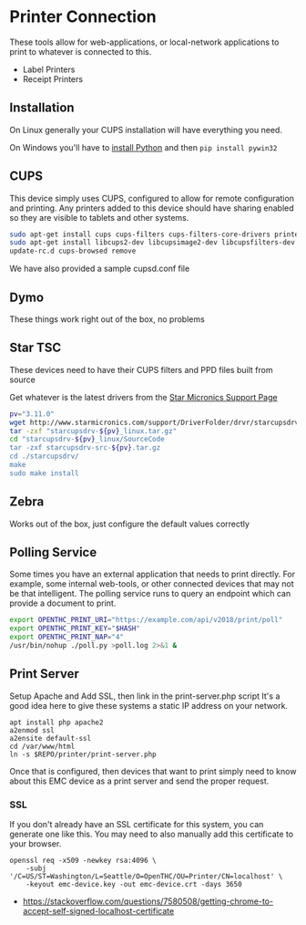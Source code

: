 # Printer Connection

These tools allow for web-applications, or local-network applications to print to whatever is connected to this.

 * Label Printers
 * Receipt Printers


## Installation

On Linux generally your CUPS installation will have everything you need.

On Windows you'll have to [install Python](https://www.python.org/downloads/windows/) and then `pip install pywin32`


## CUPS

This device simply uses CUPS, configured to allow for remote configuration and printing.
Any printers added to this device should have sharing enabled so they are visible to tablets and other systems.

```bash
sudo apt-get install cups cups-filters cups-filters-core-drivers printer-driver-dymo
sudo apt-get install libcups2-dev libcupsimage2-dev libcupsfilters-dev libcups2-dev libfontembed-dev
update-rc.d cups-browsed remove
```

We have also provided a sample cupsd.conf file

## Dymo

These things work right out of the box, no problems


## Star TSC

These devices need to have their CUPS filters and PPD files built from source

Get whatever is the latest drivers from the [Star Micronics Support Page](http://www.starmicronics.com/support/default.aspx?printerCode=CUPS_for_Linux)


```bash
pv="3.11.0"
wget http://www.starmicronics.com/support/DriverFolder/drvr/starcupsdrv-${pv}_linux.tar.gz
tar -zxf "starcupsdrv-${pv}_linux.tar.gz"
cd "starcupsdrv-${pv}_linux/SourceCode
tar -zxf starcupsdrv-src-${pv}.tar.gz
cd ./starcupsdrv/
make
sudo make install
```


## Zebra

Works out of the box, just configure the default values correctly


## Polling Service

Some times you have an external application that needs to print directly.
For example, some internal web-tools, or other connected devices that may not be that intelligent.
The polling service runs to query an endpoint which can provide a document to print.

```bash
export OPENTHC_PRINT_URI="https://example.com/api/v2018/print/poll"
export OPENTHC_PRINT_KEY="$HASH"
export OPENTHC_PRINT_NAP="4"
/usr/bin/nohup ./poll.py >poll.log 2>&1 &
```


## Print Server

Setup Apache and Add SSL, then link in the print-server.php script
It's a good idea here to give these systems a static IP address on your network.

    apt install php apache2
    a2enmod ssl
    a2ensite default-ssl
    cd /var/www/html
    ln -s $REPO/printer/print-server.php

Once that is configured, then devices that want to print simply need to know about this EMC device as a print server and send the proper request.


### SSL

If you don't already have an SSL certificate for this system, you can generate one like this.
You may need to also manually add this certificate to your browser.

    openssl req -x509 -newkey rsa:4096 \
        -subj '/C=US/ST=Washington/L=Seattle/O=OpenTHC/OU=Printer/CN=localhost' \
        -keyout emc-device.key -out emc-device.crt -days 3650

* https://stackoverflow.com/questions/7580508/getting-chrome-to-accept-self-signed-localhost-certificate

